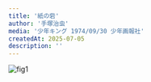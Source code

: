 ```yaml
---
title: '紙の砦'
author: '手塚治虫'
media: '少年キング 1974/09/30 少年画報社'
createdAt: 2025-07-05
description: ''
---
```


![fig1](https://i.gyazo.com/e9bd2eadffb91962b259775082845809.jpg)
